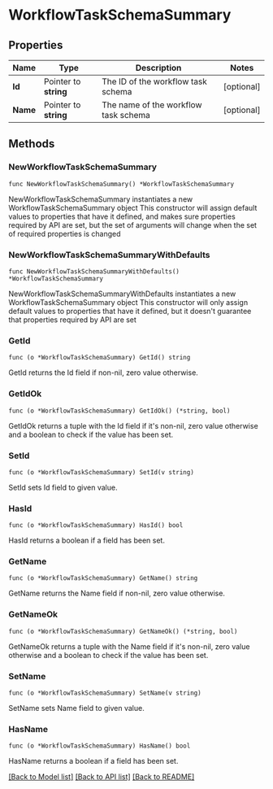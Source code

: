 # WorkflowTaskSchemaSummary

## Properties

Name | Type | Description | Notes
------------ | ------------- | ------------- | -------------
**Id** | Pointer to **string** | The ID of the workflow task schema | [optional] 
**Name** | Pointer to **string** | The name of the workflow task schema | [optional] 

## Methods

### NewWorkflowTaskSchemaSummary

`func NewWorkflowTaskSchemaSummary() *WorkflowTaskSchemaSummary`

NewWorkflowTaskSchemaSummary instantiates a new WorkflowTaskSchemaSummary object
This constructor will assign default values to properties that have it defined,
and makes sure properties required by API are set, but the set of arguments
will change when the set of required properties is changed

### NewWorkflowTaskSchemaSummaryWithDefaults

`func NewWorkflowTaskSchemaSummaryWithDefaults() *WorkflowTaskSchemaSummary`

NewWorkflowTaskSchemaSummaryWithDefaults instantiates a new WorkflowTaskSchemaSummary object
This constructor will only assign default values to properties that have it defined,
but it doesn't guarantee that properties required by API are set

### GetId

`func (o *WorkflowTaskSchemaSummary) GetId() string`

GetId returns the Id field if non-nil, zero value otherwise.

### GetIdOk

`func (o *WorkflowTaskSchemaSummary) GetIdOk() (*string, bool)`

GetIdOk returns a tuple with the Id field if it's non-nil, zero value otherwise
and a boolean to check if the value has been set.

### SetId

`func (o *WorkflowTaskSchemaSummary) SetId(v string)`

SetId sets Id field to given value.

### HasId

`func (o *WorkflowTaskSchemaSummary) HasId() bool`

HasId returns a boolean if a field has been set.

### GetName

`func (o *WorkflowTaskSchemaSummary) GetName() string`

GetName returns the Name field if non-nil, zero value otherwise.

### GetNameOk

`func (o *WorkflowTaskSchemaSummary) GetNameOk() (*string, bool)`

GetNameOk returns a tuple with the Name field if it's non-nil, zero value otherwise
and a boolean to check if the value has been set.

### SetName

`func (o *WorkflowTaskSchemaSummary) SetName(v string)`

SetName sets Name field to given value.

### HasName

`func (o *WorkflowTaskSchemaSummary) HasName() bool`

HasName returns a boolean if a field has been set.


[[Back to Model list]](../README.md#documentation-for-models) [[Back to API list]](../README.md#documentation-for-api-endpoints) [[Back to README]](../README.md)


